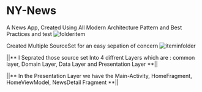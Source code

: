 # NY-News
A News App, Created Using All Modern Architecture Pattern and Best Practices and test
![folderitem](https://user-images.githubusercontent.com/82580142/153200304-413fa7c7-f740-4540-8463-ece3f11bee2f.jpg)

Created Multiple SourceSet for an easy sepation of concern
![iteminfolder](https://user-images.githubusercontent.com/82580142/153200882-d75a454f-73e6-4240-b5ea-036c6df7b1f0.jpg)

||** I Seprated those source set Into 4 diffrent Layers which are : common layer, Domain Layer, Data Layer and Presentation Layer  **||

||**  In the Presentation Layer we have the Main-Activity, HomeFragment, HomeViewModel, NewsDetail Fragment **||

